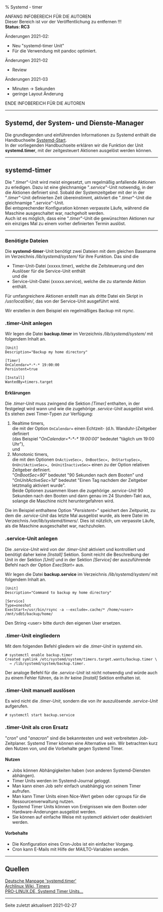 % Systemd - timer

ANFANG   INFOBEREICH FÜR DIE AUTOREN  
Dieser Bereich ist vor der Veröffentlichung zu entfernen !!!  
**Status: RC3**

Änderungen 2021-02:

+ Neu "systemd-timer Unit"
+ Für die Verwendung mit pandoc optimiert.

Änderungen 2021-02 
+ Review

Änderungen 2021-03 
+ Minuten -> Sekunden
+ geringe Layout Änderung

ENDE   INFOBEREICH FÜR DIE AUTOREN

---

## Systemd, der System- und Dienste-Manager

Die grundlegenden und einführenden Informationen zu Systemd enthält die Handbuchseite [Systemd-Start](./systemd-start_de.htm).  
In der vorliegenden Handbuchseite erklären wir die Funktion der Unit **systemd.timer**, mit der zeitgesteuert Aktionen ausgelöst werden können.

---

##  systemd-timer

Die "*.timer*"-Unit wird meist eingesetzt, um regelmäßig anfallende Aktionen zu erledigen. Dazu ist eine gleichnamige "*.service*"-Unit notwendig, in der die Aktionen definiert sind. Sobald der Systemzeitgeber mit der in der "*.timer*"-Unit definierten Zeit übereinstimmt, aktiviert die "*.timer*"-Unit die gleichnamige "*.service*"-Unit.  
Bei entsprechender Konfiguration können verpasste Läufe, während die Maschine ausgeschaltet war, nachgeholt werden.  
Auch ist es möglich, dass eine "*.timer*"-Unit die gewünschten Aktionen nur ein einziges Mal zu einem vorher definierten Termin auslöst.

---

### Benötigte Dateien

Die **systemd-timer**-Unit benötigt zwei Dateien mit dem gleichen Basename im Verzeichnis */lib/systemd/system/* für ihre Funktion. Das sind die

+ Timer-Unit-Datei (xxxxx.timer), welche die Zeitsteuerung und den Auslöser für die Service-Unit enthält  
    und die  
+ Service-Unit-Datei (xxxxx.service), welche die zu startende Aktion enthält.

Für umfangreichere Aktionen erstellt man als dritte Datei ein Skript in */usr/local/bin/*, das von der Service-Unit ausgeführt wird.

Wir erstellen in dem Beispiel ein regelmäßiges Backup mit *rsync*.

### .timer-Unit anlegen

Wir legen die Datei **backup.timer** im Verzeichnis */lib/systemd/system/* mit folgendem Inhalt an.

~~~
[Unit]
Description="Backup my home directory"

[Timer]
OnCalendar=*-*-* 19:00:00
Persistent=true

[Install]
WantedBy=timers.target
~~~

#### Erklärungen

Die *.timer-Unit* muss zwingend die Sektion *[Timer]* enthalten, in der festgelegt wird wann und wie die zugehörige *.service-Unit* ausgelöst wird.  
Es stehen zwei Timer-Typen zur Verfügung:

1. Realtime timers,  
    die mit der Option `OnCalendar=` einen Echtzeit- (d.h. Wanduhr-)Zeitgeber definiert  
    (das Beispiel "*OnCalendar=\*-\*-\* 19:00:00*" bedeutet "täglich um 19:00 Uhr"),  
    und  
2. Monotonic timers,  
    die mit den Optionen `OnActiveSec=, OnBootSec=, OnStartupSec=, OnUnitActiveSec=, OnUnitInactiveSec=` einen zu der Option relativen Zeitgeber definiert.  
    "*OnBootSec=90*" bedeutet "90 Sekunden nach dem Booten" und  
    "*OnUnitActiveSec=1d*" bedeutet "Einen Tag nachdem der Zeitgeber letztmalig aktiviert wurde".  
    Beide Optionen zusammen lösen die zugehörige *.service-Unit* 90 Sekunden nach den Booten und dann genau im 24 Stunden-Takt aus, solange die Maschine nicht heruntergefahren wird.

Die im Beispiel enthaltene Option "*Persistent=*" speichert den Zeitpunkt, zu dem die *.service-Unit* das letzte Mal ausgelöst wurde, als leere Datei im Verzeichnis */var/lib/systemd/timers/*. Dies ist nützlich, um verpasste Läufe, als die Maschine ausgeschaltet war, nachzuholen.

### .service-Unit anlegen

Die *.service-Unit* wird von der *.timer-Unit* aktiviert und kontrolliert und benötigt daher keine *[Install]* Sektion. Somit reicht die Beschreibung der Unit in der Sektion *[Unit]* und in der Sektion *[Service]* der auszuführende Befehl nach der Option *ExecStart=* aus.

Wir legen die Datei **backup.service** im Verzeichnis */lib/systemd/system/* mit folgendem Inhalt an.

~~~
[Unit]
Description="Command to backup my home directory"

[Service]
Type=oneshot
ExecStart=/usr/bin/rsync -a --exclude=.cache/* /home/<user> /mnt/sdb5/backup/home/
~~~

Den String \<user\> bitte durch den eigenen User ersetzen.

### .timer-Unit eingliedern

Mit dem folgenden Befehl gliedern wir die *.timer-Unit* in systemd ein.

~~~
# systemctl enable backup.timer
Created symlink /etc/systemd/system/timers.target.wants/backup.timer \
  → /lib/systemd/system/backup.timer.
~~~

Der analoge Befehl für die *.service-Unit* ist nicht notwendig und würde auch zu einem Fehler führen, da in ihr keine *[Install]* Sektion enthalten ist.

### .timer-Unit manuell auslösen

Es wird nicht die *.timer-Unit*, sondern die von ihr auszulösende *.service-Unit* aufgerufen.

~~~
# systemctl start backup.service
~~~

### .timer-Unit als cron Ersatz

"*cron*" und "*anacron*" sind die bekanntesten und weit verbreiteten Job-Zeitplaner. Systemd Timer können eine Alternative sein. Wir betrachten kurz den Nutzen von, und die Vorbehalte gegen Systemd Timer.
 
#### Nutzen

+ Jobs können Abhängigkeiten haben (von anderen Systemd-Diensten abhängen).
+ Timer Units werden im Systemd-Journal geloggt.
+ Man kann einen Job sehr einfach unabhängig von seinem Timer aufrufen.
+ Man kann Timer Units einen Nice-Wert geben oder cgroups für die Ressourcenverwaltung nutzen.
+ Systemd Timer Units können von Ereignissen wie dem Booten oder Hardware-Änderungen ausgelöst werden.
+ Sie können auf einfache Weise mit systemctl aktiviert oder deaktiviert werden.


#### Vorbehalte

+ Die Konfiguration eines Cron-Jobs ist ein einfacher Vorgang.
+ Cron kann E-Mails mit Hilfe der MAILTO-Variablen senden. 

---

## Quellen

[Deutsche Manpage 'systemd.timer'](https://manpages.debian.org/testing/manpages-de/systemd.timer.5.de.html)  
[Archlinux Wiki, Timers](https://wiki.archlinux.org/index.php/Systemd/Timers)  
[PRO-LINUX.DE, Systemd Timer Units...](https://www.pro-linux.de/artikel/2/1992/systemd-timer-units-f%C3%BCr-zeitgesteuerte-aufgaben-verwenden.html)

---

<div id="rev">Seite zuletzt aktualisert 2021-02-27</div>
